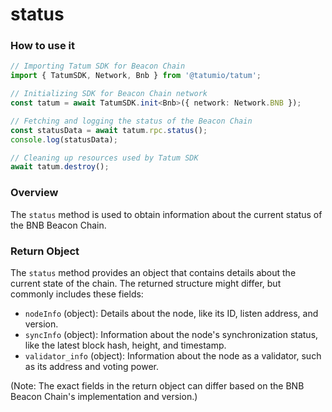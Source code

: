 # status

### How to use it

```typescript
// Importing Tatum SDK for Beacon Chain
import { TatumSDK, Network, Bnb } from '@tatumio/tatum';

// Initializing SDK for Beacon Chain network
const tatum = await TatumSDK.init<Bnb>({ network: Network.BNB });

// Fetching and logging the status of the Beacon Chain
const statusData = await tatum.rpc.status();
console.log(statusData);

// Cleaning up resources used by Tatum SDK
await tatum.destroy();
```

### Overview

The `status` method is used to obtain information about the current status of the BNB Beacon Chain.

### Return Object

The `status` method provides an object that contains details about the current state of the chain. The returned structure might differ, but commonly includes these fields:

- `nodeInfo` (object): Details about the node, like its ID, listen address, and version.
- `syncInfo` (object): Information about the node's synchronization status, like the latest block hash, height, and timestamp.
- `validator_info` (object): Information about the node as a validator, such as its address and voting power.

(Note: The exact fields in the return object can differ based on the BNB Beacon Chain's implementation and version.)